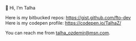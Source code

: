 👋 Hi, I’m Talha

Here is my bitbucked repos: https://gist.github.com/fto-dev
<br>
Here is my codepen profile: https://codepen.io/TalhaZ/

You can reach me from talha_ozdemir@msn.com.
